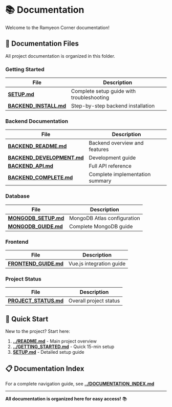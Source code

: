 # 📚 Documentation

Welcome to the Ramyeon Corner documentation!

## 📖 Documentation Files

All project documentation is organized in this folder.

### Getting Started

| File | Description |
|------|-------------|
| **[SETUP.md](./SETUP.md)** | Complete setup guide with troubleshooting |
| **[BACKEND_INSTALL.md](./BACKEND_INSTALL.md)** | Step-by-step backend installation |

### Backend Documentation

| File | Description |
|------|-------------|
| **[BACKEND_README.md](./BACKEND_README.md)** | Backend overview and features |
| **[BACKEND_DEVELOPMENT.md](./BACKEND_DEVELOPMENT.md)** | Development guide |
| **[BACKEND_API.md](./BACKEND_API.md)** | Full API reference |
| **[BACKEND_COMPLETE.md](./BACKEND_COMPLETE.md)** | Complete implementation summary |

### Database

| File | Description |
|------|-------------|
| **[MONGODB_SETUP.md](./MONGODB_SETUP.md)** | MongoDB Atlas configuration |
| **[MONGODB_GUIDE.md](./MONGODB_GUIDE.md)** | Complete MongoDB guide |

### Frontend

| File | Description |
|------|-------------|
| **[FRONTEND_GUIDE.md](./FRONTEND_GUIDE.md)** | Vue.js integration guide |

### Project Status

| File | Description |
|------|-------------|
| **[PROJECT_STATUS.md](./PROJECT_STATUS.md)** | Overall project status |

## 🚀 Quick Start

New to the project? Start here:

1. **[../README.md](../README.md)** - Main project overview
2. **[../GETTING_STARTED.md](../GETTING_STARTED.md)** - Quick 15-min setup
3. **[SETUP.md](./SETUP.md)** - Detailed setup guide

## 📋 Documentation Index

For a complete navigation guide, see **[../DOCUMENTATION_INDEX.md](../DOCUMENTATION_INDEX.md)**

---

**All documentation is organized here for easy access!** 📚
